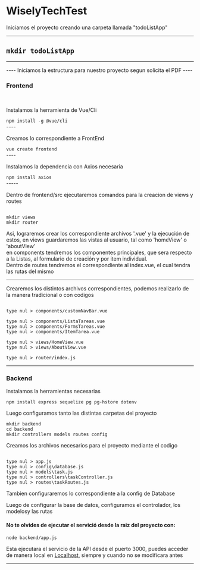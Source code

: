 # WiselyTechTest
 
Iniciamos el proyecto creando una carpeta llamada "todoListApp"

----
<code>mkdir todoListApp</code>
----
<hr>
----
Iniciamos la estructura para nuestro proyecto segun solicita el PDF
----
<h3>Frontend</h3>
<br>
<p>Instalamos la herramienta de Vue/Cli</p>
<code>npm install -g @vue/cli</code>
<br>
----
<p>Creamos lo correspondiente a FrontEnd</p>
<code>vue create frontend</code>
<br>
----
<p>Instalamos la dependencia con Axios necesaria</p>
<code>npm install axios</code>
<br>
-----
<p>Dentro de frontend/src ejecutaremos comandos para la creacion de views y routes</p>
<code>
mkdir views
mkdir router
</code>
<p>Asi, lograremos crear los correspondiente archivos '.vue' y la ejecución de estos, en views guardaremos las vistas al usuario, tal como 'homeView' o 'aboutView' <br /> en components tendremos los componentes principales, que sera respecto a la Listas, al formulario de creación y por item individual. <br />Dentro de routes tendremos el correspondiente al index.vue, el cual tendra las rutas del mismo </p>
<hr>
<p>Crearemos los distintos archivos correspondientes, podemos realizarlo de la manera tradicional o con codigos</p>
<code>
type nul > components/customNavBar.vue
</code>

<code>
type nul > components/ListaTareas.vue
type nul > components/FormsTareas.vue
type nul > components/ItemTarea.vue
</code>

<code>
type nul > views/HomeView.vue
type nul > views/AboutView.vue
</code>

<code>
type nul > router/index.js
</code>




<hr>
<h3>Backend</h3>
<p>Instalamos la herramientas necesarias</p>
<code>npm install express sequelize pg pg-hstore dotenv</code>
<p>Luego configuramos tanto las distintas carpetas del proyecto</p>
<code>mkdir backend</code>
<code>
cd backend
mkdir controllers models routes config
</code>
<p>Creamos los archivos necesarios para el proyecto mediante el codigo</p>
<code>
type nul > app.js
type nul > config\database.js
type nul > models\task.js
type nul > controllers\taskController.js
type nul > routes\taskRoutes.js
</code>
<p>Tambien configuraremos lo correspondiente a la config de Database</p>
<p>Luego de configurar la base de datos, configuramos el controlador, los modelosy las rutas</p>

<h4>No te olvides de ejecutar el servició desde la raiz del proyecto con: </h4>
<code>node backend/app.js</code>
<p>Esta ejecutara el servicio de la API desde el puerto 3000, puedes acceder de manera local en <a type="__blank" href="http://localhost:3000">Localhost</a>, siempre y cuando no se modificara antes</p>
<hr>
